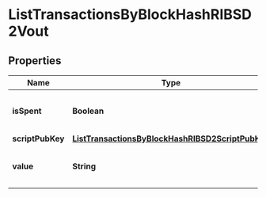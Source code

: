 

# ListTransactionsByBlockHashRIBSD2Vout


## Properties

| Name | Type | Description | Notes |
|------------ | ------------- | ------------- | -------------|
|**isSpent** | **Boolean** | Defines whether the output is spent or not. |  |
|**scriptPubKey** | [**ListTransactionsByBlockHashRIBSD2ScriptPubKey**](ListTransactionsByBlockHashRIBSD2ScriptPubKey.md) |  |  |
|**value** | **String** | Represents the sent/received amount. |  |



